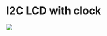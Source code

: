 # I2C LCD with clock

![](http://www.hdhprojects.nl/wp-content/uploads/2017/12/Drawing-i2c-display2-768x418.jpg)
